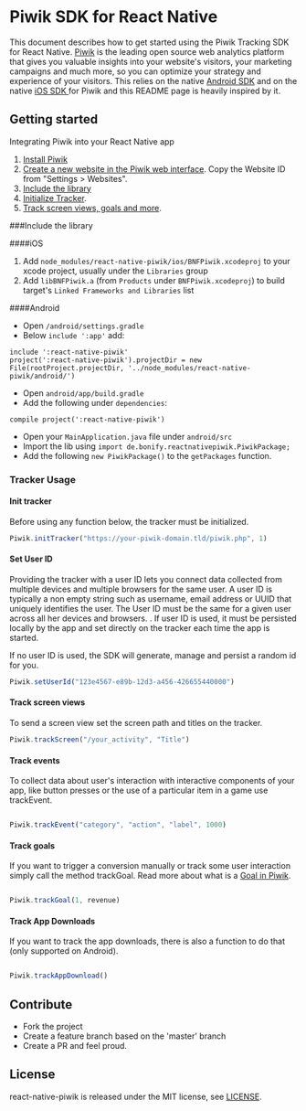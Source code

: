 Piwik SDK for React Native
========================

This document describes how to get started using the Piwik Tracking SDK for React Native. 
[Piwik](http://piwik.org) is the leading open source web analytics platform 
that gives you valuable insights into your website's visitors, 
your marketing campaigns and much more, so you can optimize your strategy and experience of your visitors.
This relies on the native [Android SDK](https://github.com/piwik/piwik-sdk-android) and on the native [iOS SDK ](https://github.com/piwik/piwik-sdk-ios) for Piwik and this README page is heavily inspired by it.

## Getting started

Integrating Piwik into your React Native app
 
1. [Install Piwik](http://piwik.org/docs/installation/)
2. [Create a new website in the Piwik web interface](http://piwik.org/docs/manage-websites/). Copy the Website ID from "Settings > Websites".
3. [Include the library](#include-library)
4. [Initialize Tracker](#initialize-tracker).
5. [Track screen views, goals and more](#tracker-usage).


###Include the library

####iOS

1. Add `node_modules/react-native-piwik/ios/BNFPiwik.xcodeproj` to your xcode project, usually under the `Libraries` group
1. Add `libBNFPiwik.a` (from `Products` under `BNFPiwik.xcodeproj`) to build target's `Linked Frameworks and Libraries` list


####Android
- Open `/android/settings.gradle`
- Below `include ':app'` add:

```
include ':react-native-piwik'
project(':react-native-piwik').projectDir = new File(rootProject.projectDir, '../node_modules/react-native-piwik/android/') 
```
- Open `android/app/build.gradle`
- Add the following under `dependencies`:

```
compile project(':react-native-piwik')
```
- Open your `MainApplication.java` file under `android/src`
- Import the lib using `import de.bonify.reactnativepiwik.PiwikPackage;`
- Add the following `new PiwikPackage()` to the `getPackages` function.


### Tracker Usage

#### Init tracker

Before using any function below, the tracker must be initialized.

```javascript
Piwik.initTracker("https://your-piwik-domain.tld/piwik.php", 1)
```
#### Set User ID

Providing the tracker with a user ID lets you connect data collected from multiple devices and multiple browsers for the same user. A user ID is typically a non empty string such as username, email address or UUID that uniquely identifies the user. The User ID must be the same for a given user across all her devices and browsers. .
If user ID is used, it must be persisted locally by the app and set directly on the tracker each time the app is started.

If no user ID is used, the SDK will generate, manage and persist a random id for you.
```javascript
Piwik.setUserId("123e4567-e89b-12d3-a456-426655440000")
```

#### Track screen views

To send a screen view set the screen path and titles on the tracker.

```javascript
Piwik.trackScreen("/your_activity", "Title")
```

#### Track events

To collect data about user's interaction with interactive components of your app, like button presses or the use of a particular item in a game 
use trackEvent.

```javascript

Piwik.trackEvent("category", "action", "label", 1000)
```

#### Track goals

If you want to trigger a conversion manually or track some user interaction simply call the method trackGoal. Read more about what is a [Goal in Piwik](http://piwik.org/docs/tracking-goals-web-analytics/).

```javascript

Piwik.trackGoal(1, revenue)
```


#### Track App Downloads

If you want to track the app downloads, there is also a function to do that (only supported on Android).
```javascript

Piwik.trackAppDownload()
```


## Contribute

* Fork the project
* Create a feature branch based on the 'master' branch
* Create a PR and feel proud.



## License

react-native-piwik is released under the MIT license, see [LICENSE](https://github.com/BonifyByForteil/react-native-piwik/blob/master/LICENSE).

